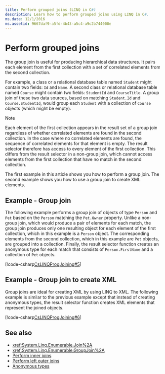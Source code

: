 ```yaml
---
title: Perform grouped joins (LINQ in C#)
description: Learn how to perform grouped joins using LINQ in C#.
ms.date: 12/1/2016
ms.assetid: 9667daf9-a5fd-4b43-a5c4-a9c2b744000e
---
```

# Perform grouped joins

The group join is useful for producing hierarchical data structures. It pairs each element from the first collection with a set of correlated elements from the second collection.

For example, a class or a relational database table named `Student` might contain two fields: `Id` and `Name`. A second class or relational database table named `Course` might contain two fields: `StudentId` and `CourseTitle`. A group join of these two data sources, based on matching `Student.Id` and `Course.StudentId`, would group each `Student` with a collection of `Course` objects (which might be empty).

> [!NOTE]
> Each element of the first collection appears in the result set of a group join regardless of whether correlated elements are found in the second collection. In the case where no correlated elements are found, the sequence of correlated elements for that element is empty. The result selector therefore has access to every element of the first collection. This differs from the result selector in a non-group join, which cannot access elements from the first collection that have no match in the second collection.

The first example in this article shows you how to perform a group join. The second example shows you how to use a group join to create XML elements.

## Example - Group join

The following example performs a group join of objects of type `Person` and `Pet` based on the `Person` matching the `Pet.Owner` property. Unlike a non-group join, which would produce a pair of elements for each match, the group join produces only one resulting object for each element of the first collection, which in this example is a `Person` object. The corresponding elements from the second collection, which in this example are `Pet` objects, are grouped into a collection. Finally, the result selector function creates an anonymous type for each match that consists of `Person.FirstName` and a collection of `Pet` objects.

[!code-csharp[CsLINQProgJoining#5](~/samples/snippets/csharp/concepts/linq/how-to-perform-grouped-joins_1.cs)]

## Example - Group join to create XML

Group joins are ideal for creating XML by using LINQ to XML. The following example is similar to the previous example except that instead of creating anonymous types, the result selector function creates XML elements that represent the joined objects.

[!code-csharp[CsLINQProgJoining#6](~/samples/snippets/csharp/concepts/linq/how-to-perform-grouped-joins_2.cs)]

## See also

- <xref:System.Linq.Enumerable.Join%2A>  
- <xref:System.Linq.Enumerable.GroupJoin%2A>  
- [Perform inner joins](perform-inner-joins.md)  
- [Perform left outer joins](perform-left-outer-joins.md)  
- [Anonymous types](../programming-guide/classes-and-structs/anonymous-types.md)  